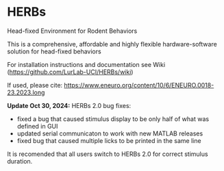 # HERBs
Head-fixed Environment for Rodent Behaviors

This is a comprehensive, affordable and highly flexible hardware-software solution for head-fixed behaviors

For installation instructions and documentation see Wiki (https://github.com/LurLab-UCI/HERBs/wiki)

If used, please cite:
https://www.eneuro.org/content/10/6/ENEURO.0018-23.2023.long

**Update Oct 30, 2024:**
HERBs 2.0
bug fixes:
* fixed a bug that caused stimulus display to be only half of what was defined in GUI
* updated serial communicaton to work with new MATLAB releases
* fixed bug that caused multiple licks to be printed in the same line

It is recomended that all users switch to HERBs 2.0 for correct stimulus duration. 
